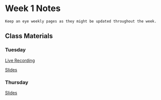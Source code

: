 Week 1 Notes
============================

```{note}
Keep an eye weekly pages as they might be updated throughout the week.
```

## Class Materials

### Tuesday

[Live Recording](https://uci.yuja.com/V/Video?v=2860382&node=10013582&a=1546386782&autoplay=1)

<a href="../resources/INF_134_Week_1_Introduction.pdf">Slides</a>

### Thursday

<a href="../resources/INF_134_Week_1_Th.pdf">Slides</a>

